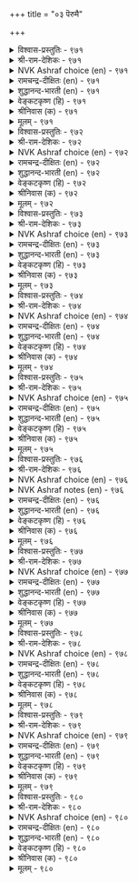 +++
title = "०३ पॆरुमै"

+++


<details><summary>विश्वास-प्रस्तुतिः - ९७१</summary>

ऒळिऒरुवऱ्कु उळ्ळ वॆऱुक्कै इळिऒरुवऱ्कु
अह्दिऱन्दु वाऴ्दुम् ऎऩल्। ९७१
</details>

<details><summary>श्री-राम-देशिकः - ९७१</summary>

अधिकारः ९८. महत्त्वम्  
लोके कस्यचिदुत्साहो महत्त्वमिति कथ्यते ।  
विनोत्साहं जीवनेच्छा महत्वाभाव उच्यते ॥ ९७१॥
</details>

<details><summary>NVK Ashraf choice (en) - ९७१</summary>

०९७१
Honour is to crave for excellence.
Dishonor is to say: “I shall live without it”.
(N.V.K. Ashraf)
</details>

<details><summary>रामचन्द्र-दीक्षितः (en) - ९७१</summary>

971 oḷioruvaṟku uḷḷa veṟukkai iḷioruvaṟku  
aḵtuiṟantu vāḻtum eṉal.

971\. The glory of life is to achieve greatness. The poverty of life is to be lost to all glory.  
</details>

<details><summary>शुद्धानन्द-भारती (en) - ९७१</summary>

1\. ஒளிஒருவற்கு உள்ள வெறுக்கை இளிஒருவற்கு  
அஃதிறந்து வாழ்தும் எனல்.  
A heart of courage lives in light  
Devoid of that one's life is night.        971  
</details>

<details><summary>वेङ्कटकृष्ण (हि) - ९७१</summary>

971
मानव को विख्याति दे, रहना सहित उमंग ।  
‘जीयेंगे उसके बिना’, है यों कथन कलक ॥
</details>

<details><summary>श्रीनिवास (क) - ९७१</summary>

971. ऒब्बन बाळिनल्लि बॆळकॆन्दरॆ अवनल्लिरुव शक्तिये; ऒबन बाळिनल्लि कत्तलॆन्दरॆ, अदु इल्लदॆये बाळबहुदु ऎम्ब
अवन ऎणिकॆ.

</details>

<details><summary>मूलम् - ९७१</summary>

ऒळिऒरुवऱ्कु उळ्ळ वॆऱुक्कै इळिऒरुवऱ्कु
अह्दिऱन्दु वाऴ्दुम् ऎऩल्। ९७१
</details>

<details><summary>विश्वास-प्रस्तुतिः - ९७२</summary>

पिऱप्पॊक्कुम् ऎल्ला उयिर्क्कुम् सिऱप्पॊव्वा
सॆय्दॊऴिल् वेऱ्ऱुमै याऩ्। ९७२
</details>

<details><summary>श्री-राम-देशिकः - ९७२</summary>

तुल्याः स्युर्जन्मना सर्वे किन्तु कर्मविभेदतः ।  
महत्त्वतदाभावौ तु भिन्नौ जीवेषु तिष्ठतः ॥ ९७२॥
</details>

<details><summary>NVK Ashraf choice (en) - ९७२</summary>

०९७२
By birth all men are equal. Differences in their action
Render their worth unequal.
(S. Maharajan)
</details>

<details><summary>रामचन्द्र-दीक्षितः (en) - ९७२</summary>

972 piṟappuokkum ellā uyirkkum ciṟappuovvā  
ceytoḻil vēṟṟumai yāṉ.

972\. It is not birth but deeds that mark men.  
</details>

<details><summary>शुद्धानन्द-भारती (en) - ९७२</summary>

2\. பிறப்பொக்கும் எல்லா உயிர்க்கும் சிறப்பொவ்வா  
செய்தொழில் வேற்றுமை யான்.  
All beings are the same in birth  
But work decides their varied worth.        972  
</details>

<details><summary>वेङ्कटकृष्ण (हि) - ९७२</summary>

972
सभी मनुज हैं जन्म से, होते एक समान ।  
गुण-विशेष फिर सम नहीं, कर्म-भेद से जान ॥
</details>

<details><summary>श्रीनिवास (क) - ९७२</summary>

972. ऎल्ला जीविगळिगू हुट्टु ऒन्दे रीतियदु; आदरॆ, अवरवरु माडुव कॆलसगळु बेरॆबेरॆयागिरुवुदरिन्द,
कीर्ति प्रतिष्ठॆगळु भिन्नवागिरुत्तदॆ.

</details>

<details><summary>मूलम् - ९७२</summary>

पिऱप्पॊक्कुम् ऎल्ला उयिर्क्कुम् सिऱप्पॊव्वा
सॆय्दॊऴिल् वेऱ्ऱुमै याऩ्। ९७२
</details>

<details><summary>विश्वास-प्रस्तुतिः - ९७३</summary>

मेलिरुन्दुम् मेलल्लार् मेलल्लर् कीऴिरुन्दुम्
कीऴल्लार् कीऴल् लवर्। ९७३
</details>

<details><summary>श्री-राम-देशिकः - ९७३</summary>

श्रेष्ठकर्म विन श्रेष्ठकृत्यात् सामान्योऽपि महान् भवेत् ।  
विना स्थानां श्रेष्ठकृत्यात् सामान्योऽपि महान् भवेत् ॥ ९७३॥
</details>

<details><summary>NVK Ashraf choice (en) - ९७३</summary>

०९७३
Neither the high-born who act low are high,
Nor the low-born who act high, low. *
(P.S. Sundaram)
</details>

<details><summary>रामचन्द्र-दीक्षितः (en) - ९७३</summary>

973 mēliruntum mēlallār mēlallar kīḻiruntum  
kīḻallār kīḻal lavar.

973\. One is not great because of one’s birth in a noble family; one is not low because of one’s low birth.  
</details>

<details><summary>शुद्धानन्द-भारती (en) - ९७३</summary>

3\. மேலிருந்தும் மேலல்லார் மேலல்லர் கீழிருந்தும்  
கீழல்லார் கீழல் லவர்.  
Ignoble high not high they are  
The noble low not low they fare.        973  
</details>

<details><summary>वेङ्कटकृष्ण (हि) - ९७३</summary>

973
छोटे नहिं होते बड़े, यद्यपि स्थिति है उच्च ।  
निचली स्थिति में भी बड़े, होते हैं नहिं तुच्छ ॥
</details>

<details><summary>श्रीनिवास (क) - ९७३</summary>

973. मेलाद स्थितियल्लिद्दरू कूड, मेलाद गुणविल्लदवरु मेलु वर्गदवरॆनिसिकॊळ्ळलाररु; अदे रीति, कीळु
स्थितियल्लिद्दरू कूड कीळाद गुण हॊन्ददवरु कीळु वर्गदवरॆन्दु ऎनिसिकॊळ्ळलाररु.

</details>

<details><summary>मूलम् - ९७३</summary>

मेलिरुन्दुम् मेलल्लार् मेलल्लर् कीऴिरुन्दुम्
कीऴल्लार् कीऴल् लवर्। ९७३
</details>

<details><summary>विश्वास-प्रस्तुतिः - ९७४</summary>

ऒरुमै मगळिरे पोलप् पॆरुमैयुम्
तऩ्ऩैत्ताऩ् कॊण्डॊऴुगिऩ् उण्डु। ९७४
</details>

<details><summary>श्री-राम-देशिकः - ९७४</summary>

यस्त्वात्मानं सद्गुणाद्यैः रक्षन् जीवति मानवः ।  
महिमानं स विन्देत दृढचित्ता सती यथा ॥ ९७४॥
</details>

<details><summary>NVK Ashraf choice (en) - ९७४</summary>

०९७४
Even greatness, like a woman’s chastity,
Belongs only to him who guards himself.
(W.H. Drew and J. Lazarus)
</details>

<details><summary>रामचन्द्र-दीक्षितः (en) - ९७४</summary>

974 orumai makaḷirē pōlap perumaiyum  
taṉṉaittāṉ koṇṭuoḻukiṉ uṇṭu.

974\. Greatness springs from one’s own good conduct preserved like the sacred honour of a woman.  
</details>

<details><summary>शुद्धानन्द-भारती (en) - ९७४</summary>

4\. ஒருமை மகளிரே போலப் பெருமையும்  
தன்னைத்தான் கொண்டொழுகின் உண்டு.  
Greatness like woman's chastity  
Is guarded by self-varacity.        974  
</details>

<details><summary>वेङ्कटकृष्ण (हि) - ९७४</summary>

974
एक निष्ठ रहती हुई, नारी सती समान ।  
आत्म-संयमी जो रहा, उसका हो बहुमान ॥
</details>

<details><summary>श्रीनिवास (क) - ९७४</summary>

974. एक निष्ठॆयुळ्ळ हॆङ्गसरन्तॆये हिरिमॆयू कूड, तन्नन्नु तानु कापाडिकॊण्डु नडॆदुकॊण्डरॆ मात्र उण्टु.

</details>

<details><summary>मूलम् - ९७४</summary>

ऒरुमै मगळिरे पोलप् पॆरुमैयुम्
तऩ्ऩैत्ताऩ् कॊण्डॊऴुगिऩ् उण्डु। ९७४
</details>

<details><summary>विश्वास-प्रस्तुतिः - ९७५</summary>

पॆरुमै युडैयवर् आऱ्ऱुवार् आऱ्ऱिऩ्
अरुमै उडैय सॆयल्। ९७५
</details>

<details><summary>श्री-राम-देशिकः - ९७५</summary>

महत्त्वगुणसम्पन्नाः कर्तव्यं कार्यमुत्तमम् ।  
विहितेन पथा कर्तुं भवेयुः शक्तिशालिनः ॥ ९७५॥
</details>

<details><summary>NVK Ashraf choice (en) - ९७५</summary>

०९७५
If the great achieve anything,
It will be deeds rare in achievement. *
(P.S. Sundaram)
</details>

<details><summary>रामचन्द्र-दीक्षितः (en) - ९७५</summary>

975 perumai uṭaiyavar āṟṟuvār āṟṟiṉ  
arumai uṭaiya ceyal.

975\. Greatness achieves things difficult for others.  
</details>

<details><summary>शुद्धानन्द-भारती (en) - ९७५</summary>

5\. பெருமை உடையவர் ஆற்றுவார் ஆற்றின்  
அருமை உடைய செயல்.  
Great souls when their will is active  
Do mighty deeds rare to achieve.        975  
</details>

<details><summary>वेङ्कटकृष्ण (हि) - ९७५</summary>

975
जो जन महानुभव हैं, उनको है यह साध्य ।  
कर चुकना है रीति से, जो हैं कार्य असाध्य ॥
</details>

<details><summary>श्रीनिवास (क) - ९७५</summary>

975. हिरिमॆयु गुणवुळ्ळवरु, कष्ट कालदल्लियू माडूवुदक्कॆ असाध्यवाद कॆलसगळन्नु, तक्क रीतियल्लि माडि
मुगिसबल्लवरागुत्तारॆ.

</details>

<details><summary>मूलम् - ९७५</summary>

पॆरुमै युडैयवर् आऱ्ऱुवार् आऱ्ऱिऩ्
अरुमै उडैय सॆयल्। ९७५
</details>

<details><summary>विश्वास-प्रस्तुतिः - ९७६</summary>

सिऱियार् उणर्चियुळ् इल्लै पॆरियारैप्
पेणिक् कॊळ् वेम् ऎऩ्ऩुम् नोक्कु। ९७६
</details>

<details><summary>श्री-राम-देशिकः - ९७६</summary>

''महात्मनः पुरस्कृत्य यामस्तद्गतवर्त्मना'' ।  
इति न स्यान्मतिर्नीचेष्वात्मश्लाघापरेषु च ॥ ९७६॥
</details>

<details><summary>NVK Ashraf choice (en) - ९७६</summary>

०९७६
It is not in the nature of the small to have
That outlook of emulating the great. *
(S.M. Diaz)
</details>

<details><summary>NVK Ashraf notes (en) - ९७६</summary>

९७६. yama = God of Death.
</details>

<details><summary>रामचन्द्र-दीक्षितः (en) - ९७६</summary>

976 ciṟiyār uṇarcciyuḷ illai periyāraip  
pēṇikkoḷ vēmeṉṉum nōkku.

976\. Littleness feels no reverence for the great.  
</details>

<details><summary>शुद्धानन्द-भारती (en) - ९७६</summary>

6\. சிறியார் உணர்ச்சியுள் இல்லை பெரியாரைப்  
பேணிக்கொள் வேம்என்னும் நோக்கு.  
The petty-natured ones have not  
The mind to seek and befriend the great.        976  
</details>

<details><summary>वेङ्कटकृष्ण (हि) - ९७६</summary>

976
छोटों के मन में नहीं, होता यों सुविचार ।  
पावें गुण नर श्रेष्ठ का, कर उनका सत्कार ॥
</details>

<details><summary>श्रीनिवास (क) - ९७६</summary>

976. हिरियर हादियल्लि नडॆदु, अवर गुणगळन्नु नावू पडॆदुकॊळ्ळबेकु ऎन्नुव दृष्टि अल्पर मनस्सिनल्लि बरुवुदिल्ल.

</details>

<details><summary>मूलम् - ९७६</summary>

सिऱियार् उणर्चियुळ् इल्लै पॆरियारैप्
पेणिक् कॊळ् वेम् ऎऩ्ऩुम् नोक्कु। ९७६
</details>

<details><summary>विश्वास-प्रस्तुतिः - ९७७</summary>

इऱप्पे पुरिन्द तॊऴिऱ्ऱाम् सिऱप्पुन्दाऩ्
सीरल् लवर्गण् पडिऩ्। ९७७
</details>

<details><summary>श्री-राम-देशिकः - ९७७</summary>

सज्जनार्हमहत्वाख्यगुणो विद्यादिवर्जितम् ।  
अस्थानपुरुषं प्राप्य तं कुर्याद् गर्वपूरितम् ॥ ९७७॥
</details>

<details><summary>NVK Ashraf choice (en) - ९७७</summary>

०९७७
If any distinction falls on the little minded,
Their insolence will know no bounds. *
(V.V.S. Aiyar)
</details>

<details><summary>रामचन्द्र-दीक्षितः (en) - ९७७</summary>

977 iṟappōr irunta toḻiṟṟām ciṟappuntāṉ  
cīral lavarkaṇ paṭiṉ.

977\. Littleness is proud of its virtues.  
</details>

<details><summary>शुद्धानन्द-भारती (en) - ९७७</summary>

7\. இறப்பே புரிந்த தொழிற்றாம் சிறப்புந்தான்  
சீரல் லவர்கட் படின்.  
The base with power and opulence  
Wax with deeds of insolence.        977  
</details>

<details><summary>वेङ्कटकृष्ण (हि) - ९७७</summary>

977
लगती है संपन्नता, जब ओछों के हाथ ।  
तब भी अत्याचार ही, करे गर्व के साथ ॥
</details>

<details><summary>श्रीनिवास (क) - ९७७</summary>

977. कुल, सम्पद, शिक्षण मॊदलाद हिरिमॆयु कीळादवर कैयल्लि सिक्किकॊण्डरॆ, दुरहङ्कारवन्नु वृद्धिपडिसुत्तदॆ.

</details>

<details><summary>मूलम् - ९७७</summary>

इऱप्पे पुरिन्द तॊऴिऱ्ऱाम् सिऱप्पुन्दाऩ्
सीरल् लवर्गण् पडिऩ्। ९७७
</details>

<details><summary>विश्वास-प्रस्तुतिः - ९७८</summary>

पणियुमाम् ऎऩ्ऱुम् पॆरुमै सिऱुमै
अणियुमाम् तऩ्ऩै वियन्दु। ९७८
</details>

<details><summary>श्री-राम-देशिकः - ९७८</summary>

महत्वगुणशीलास्तु भवन्ति विनयान्विताः ।  
तद्विहीना निजस्तोत्रकरणैकपरायणाः ॥ ९७८॥
</details>

<details><summary>NVK Ashraf choice (en) - ९७८</summary>

०९७८
The great are always humble,
And the small lost in self-admiration.
(P.S. Sundaram)
</details>

<details><summary>रामचन्द्र-दीक्षितः (en) - ९७८</summary>

978 paṇiyumām eṉṟum perumai ciṟumai  
aṇiyumām taṉṉai viyantu.

978\. Greatness is all humility; littleness is all arrogance.  
</details>

<details><summary>शुद्धानन्द-भारती (en) - ९७८</summary>

8\. பணியுமாம் என்றும் பெருமை சிறுமை  
அணியுமாம் தன்னை வியந்து.  
Greatness bends with modesty  
Meanness vaunts with vanity        978  
</details>

<details><summary>वेङ्कटकृष्ण (हि) - ९७८</summary>

978
है तो महानुभावता, विनयशील सब पर्व ।  
अहम्मन्य हो तुच्छता, करती है अति गर्व ॥
</details>

<details><summary>श्रीनिवास (क) - ९७८</summary>

978. यावागलू तग्गि नडॆयुवुदे हिरिय गुण; तम्म प्रतिष्ठॆयन्नु मरॆसि कॊण्डाडुवुदु कीळुगुण.

</details>

<details><summary>मूलम् - ९७८</summary>

पणियुमाम् ऎऩ्ऱुम् पॆरुमै सिऱुमै
अणियुमाम् तऩ्ऩै वियन्दु। ९७८
</details>

<details><summary>विश्वास-प्रस्तुतिः - ९७९</summary>

पॆरुमै पॆरुमिदम् इऩ्मै सिऱुमै
पॆरुमिदम् ऊर्न्दु विडल्। ९७९
</details>

<details><summary>श्री-राम-देशिकः - ९७९</summary>

गार्वभावो महत्त्वस्य लक्षणं सति कारणे ।  
निष्कारणमहङ्कारवत्ता नीचत्वलक्षणम् ॥ ९७९॥
</details>

<details><summary>NVK Ashraf choice (en) - ९७९</summary>

०९७९
The great are never puffed up,
While the small are inordinately proud. *
(P.S. Sundaram)
</details>

<details><summary>रामचन्द्र-दीक्षितः (en) - ९७९</summary>

979 perumai perumitam iṉmai ciṟumai  
perumitam ūrntu viṭal.

979\. Greatness is not conscious of its worth. Littleness is rooted in pride.  
</details>

<details><summary>शुद्धानन्द-भारती (en) - ९७९</summary>

9\. பெருமை பெருமிதம் இன்மை சிறுமை  
பெருமிதம் ஊர்ந்து விடல்.  
Greatness is free from insolence  
Littleness swells with that offence.        979  
</details>

<details><summary>वेङ्कटकृष्ण (हि) - ९७९</summary>

979
अहम्मन्यता-हीनता, है महानता बान ।  
अहम्मन्यता-सींव ही, ओछापन है जान ॥
</details>

<details><summary>श्रीनिवास (क) - ९७९</summary>

979. हिरिमॆय गुणवॆन्दरॆ अहङ्कारविल्लदॆ बाळुवुदु; कीळ्तनवॆन्दरॆ अहङ्कारवु बेरूरि निल्लुवुदु.

</details>

<details><summary>मूलम् - ९७९</summary>

पॆरुमै पॆरुमिदम् इऩ्मै सिऱुमै
पॆरुमिदम् ऊर्न्दु विडल्। ९७९
</details>

<details><summary>विश्वास-प्रस्तुतिः - ९८०</summary>

अऱ्ऱम् मऱैक्कुम् पॆरुमै सिऱुमैदाऩ्
कुऱ्ऱमे कूऱि विडुम्। ९८०
</details>

<details><summary>श्री-राम-देशिकः - ९८०</summary>

महान्तः परदोषाणां दर्शने विमुखाः किल ।  
अधमाः परदोषैकदर्शने नितरां प्रियाः ॥ ९८०॥
</details>

<details><summary>NVK Ashraf choice (en) - ९८०</summary>

०९८०
The great hide others' faults.
Only the small talk of nothing else.
(P.S. Sundaram)
</details>

<details><summary>रामचन्द्र-दीक्षितः (en) - ९८०</summary>

980 aṟṟam maṟaikkum perumai ciṟumaitāṉ  
kuṟṟamē kūṟi viṭum.

980\. Greatness hides the faults of others; littleness trumpets their faults alone.  
</details>

<details><summary>शुद्धानन्द-भारती (en) - ९८०</summary>

10\. அற்றம் மறைக்கும் பெருமை சிறுமைதான்  
குற்றமே கூறி விடும்.  
Weakness of others greatness screens  
Smallness defects alone proclaims.        980  
</details>

<details><summary>वेङ्कटकृष्ण (हि) - ९८०</summary>

980
दोषों को देना छिपा, है महानता-भाव ।  
दोषों की ही घोषणा, है तुच्छत- स्वभाव ॥
</details>

<details><summary>श्रीनिवास (क) - ९८०</summary>

980. हिरिमॆय गुणवु इतरर गुणदोषगळन्नु मरॆयुवुदु; कीळुतनवादरो इतरर गुणदोषगळन्ने ऎत्ति
आडुवुदु.
</details>

<details><summary>मूलम् - ९८०</summary>

अऱ्ऱम् मऱैक्कुम् पॆरुमै सिऱुमैदाऩ्
कुऱ्ऱमे कूऱि विडुम्। ९८०
</details>

